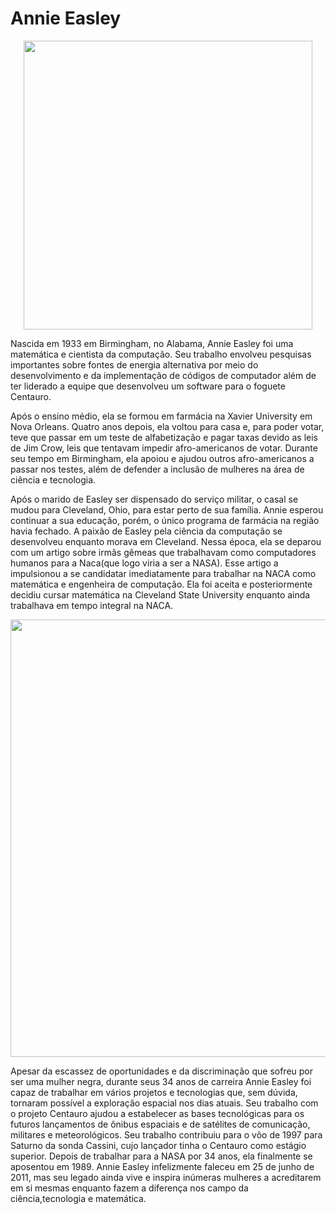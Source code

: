 # Annie Easley

<p  align="center">
<img  src="https://miro.medium.com/max/500/1*93t7Xk8cR2Sq6Qn1gMa8Og.png"  heigth="500"  width="462"/>
<p/>

Nascida em 1933 em Birmingham, no Alabama, Annie Easley foi uma matemática e cientista da computação. Seu trabalho envolveu pesquisas importantes sobre fontes de energia alternativa por meio do desenvolvimento e da implementação de códigos de computador além de ter liderado a equipe que desenvolveu um software para o foguete Centauro.

Após o ensino médio, ela se formou em farmácia na Xavier University em Nova Orleans. Quatro anos depois, ela voltou para casa e, para poder votar, teve que passar em um  teste de alfabetização e pagar taxas devido as leis de Jim Crow, leis que tentavam impedir afro-americanos de votar. Durante seu tempo em Birmingham, ela apoiou e ajudou outros afro-americanos a passar nos testes, além de defender a inclusão de mulheres na área de ciência e tecnologia. 

Após o marido de Easley ser dispensado do serviço militar, o casal se mudou para Cleveland, Ohio, para estar perto de sua família. Annie esperou continuar a sua educação, porém, o único programa de farmácia na região havia fechado. A paixão de Easley pela ciência da computação se desenvolveu enquanto morava em Cleveland. Nessa época, ela se deparou com um artigo sobre irmãs gêmeas que trabalhavam como computadores humanos para a Naca(que logo viria a ser a NASA). Esse artigo a impulsionou a se candidatar imediatamente para trabalhar na NACA como matemática e engenheira de computação. Ela foi aceita e posteriormente decidiu cursar matemática na Cleveland State University enquanto ainda trabalhava em tempo integral na NACA. 

<p  align="center">
<img  src="https://s2.glbimg.com/UzRwjkwnHP3Diqr5V7LmK9z1z-0=/e.glbimg.com/og/ed/f/original/2020/03/13/grc-1981-c-03692.jpg"  heigth="500"  width="700"/>
<p/>

Apesar da escassez de oportunidades e da discriminação que sofreu por ser uma mulher negra, durante seus 34 anos de carreira Annie Easley foi capaz de trabalhar em vários projetos e tecnologias que, sem dúvida, tornaram possível a exploração espacial nos dias atuais. Seu trabalho com o projeto Centauro ajudou a estabelecer as bases tecnológicas para os futuros lançamentos de ônibus espaciais e de satélites de comunicação, militares e meteorológicos. Seu trabalho contribuiu para o vôo de 1997 para Saturno da sonda Cassini, cujo lançador tinha o Centauro como estágio superior. Depois de trabalhar para a NASA por 34 anos, ela finalmente se aposentou em 1989. Annie Easley infelizmente faleceu em 25 de junho de 2011, mas seu legado ainda vive e inspira inúmeras mulheres a acreditarem em si mesmas enquanto fazem a diferença nos campo da ciência,tecnologia e matemática.